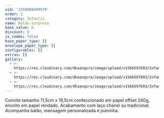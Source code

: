 ```yaml
---
uid: '1558908499979'
order: 2
category: Infantis
name: Balão surpresa
base_value: 6
discount: 0
is_combo: false
base_paper_type: []
envelope_paper_type: []
configurables: []
extras: []
gallery:
  - >-
    https://res.cloudinary.com/dkaanqsro/image/upload/v1566597693/Infantis/Convite_bal%C3%A3o_surpresa_2_a3zp6v.jpg
  - >-
    https://res.cloudinary.com/dkaanqsro/image/upload/v1566597693/Infantis/Convite_bal%C3%A3o_surpresa_1_pitx5d.jpg
  - >-
    https://res.cloudinary.com/dkaanqsro/image/upload/v1566597693/Infantis/Convite_bal%C3%A3o_surpresa_3_n5vpwc.jpg
---
```

Convite tamanho 11,5cm x 19,5cm confeccionado em papel offset 240g, envolto em papel rendado. Acabamento com laço chanel ou tradicional. Acompanha balão, mensagem personalizada e joaninha.
